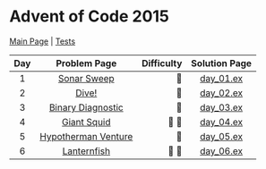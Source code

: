 # Advent of Code 2015

[Main Page](https://adventofcode.com/2021) | [Tests](/test/2021)

| Day | Problem Page | Difficulty | Solution Page |
| :---: | :------: | ---: | :---: |
| 1 | [Sonar Sweep](https://adventofcode.com/2021/day/1) | :star2: | [day_01.ex](/lib/2021/day_01.ex) |
| 2 | [Dive!](https://adventofcode.com/2021/day/2) | :star2: | [day_02.ex](/lib/2021/day_02.ex) |
| 3 | [Binary Diagnostic](https://adventofcode.com/2021/day/3) | :star2: | [day_03.ex](/lib/2021/day_03.ex) |
| 4 | [Giant Squid](https://adventofcode.com/2021/day/4) | :star2: :star2: | [day_04.ex](/lib/2021/day_04.ex) |
| 5 | [Hypotherman Venture](https://adventofcode.com/2021/day/5) | :star2: | [day_05.ex](/lib/2021/day_05.ex) |
| 6 | [Lanternfish](https://adventofcode.com/2021/day/6) | :star2: :star2: | [day_06.ex](/lib/2021/day_06.ex) |